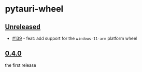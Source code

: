 # pytauri-wheel

## [Unreleased]

- [#139](https://github.com/pytauri/pytauri/pull/139) - feat: add support for the `windows-11-arm` platform wheel

## [0.4.0]

the first release

[unreleased]: https://github.com/pytauri/pytauri/tree/HEAD
[0.4.0]: https://github.com/pytauri/pytauri/releases/tag/py/pytauri-wheel/v0.4.0
